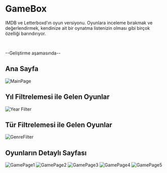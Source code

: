 # GameBox

<p>IMDB ve Letterboxd'ın oyun versiyonu. Oyunlara inceleme bırakmak ve değerlendirmek, kendinize ait bir oynatma listenizin olması gibi birçok özelliği barındırıyor. </p> <br/>
<p> --Geliştirme aşamasında-- </p> 

## Ana Sayfa
![MainPage](https://github.com/user-attachments/assets/f99529e9-cbcc-4a4d-974d-6fb28693cf09)

## Yıl Filtrelemesi ile Gelen Oyunlar
![Year Filter](https://github.com/user-attachments/assets/ac48737a-523f-44e3-8eef-b1d029110485)

## Tür Filtrelemesi ile Gelen Oyunlar
![GenreFilter](https://github.com/user-attachments/assets/83382427-41d7-40fa-9d6b-e3d6799893d9)

## Oyunların Detaylı Sayfası
![GamePage1](https://github.com/user-attachments/assets/36d12ad7-42e4-4a8c-8d7b-fa5241ead864)
![GamePage2](https://github.com/user-attachments/assets/6aadbd07-7b8b-46df-9d62-f1b87678fa32)
![GamePage3](https://github.com/user-attachments/assets/c15754b2-1ac5-4b7a-8ccc-61ebee727b26)
![GamePage4](https://github.com/user-attachments/assets/766a8ed1-d49e-485b-81c7-e28a8596675f)
![GamePage5](https://github.com/user-attachments/assets/18907d59-8122-4485-961f-4594a27fd3e7)
